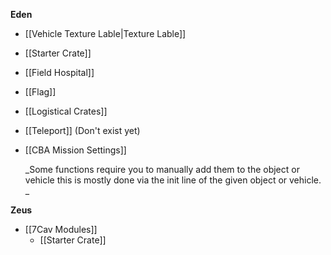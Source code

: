 **Eden**
* [[Vehicle Texture Lable|Texture Lable]]
* [[Starter Crate]]
* [[Field Hospital]]
* [[Flag]]
* [[Logistical Crates]]
* [[Teleport]] (Don't exist yet)
* [[CBA Mission Settings]]

  _Some functions require you to manually add them to the object or vehicle this is mostly done via the init line of the given object or vehicle. _

**Zeus**
* [[7Cav Modules]]
  * [[Starter Crate]]